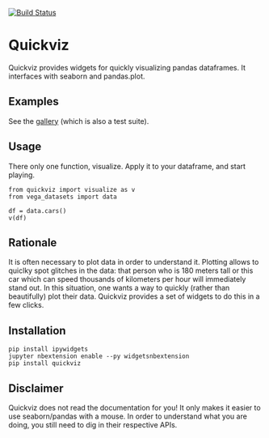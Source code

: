 [![Build Status](https://travis-ci.org/chmduquesne/quickviz.svg?branch=master)](https://travis-ci.org/chmduquesne/quickviz)

Quickviz
========

Quickviz provides widgets for quickly visualizing pandas dataframes. It
interfaces with seaborn and pandas.plot.

Examples
--------

See the
[gallery](https://nbviewer.jupyter.org/github/chmduquesne/quickviz/tree/master/quickviz/tests/seaborn/)
(which is also a test suite).

Usage
-----

There only one function, visualize. Apply it to your dataframe, and start
playing.

    from quickviz import visualize as v
    from vega_datasets import data

    df = data.cars()
    v(df)

Rationale
---------

It is often necessary to plot data in order to understand it. Plotting
allows to quiclky spot glitches in the data: that person who is 180 meters
tall or this car which can speed thousands of kilometers per hour will
immediately stand out. In this situation, one wants a way to quickly
(rather than beautifully) plot their data. Quickviz provides a set of
widgets to do this in a few clicks.

Installation
------------

    pip install ipywidgets
    jupyter nbextension enable --py widgetsnbextension
    pip install quickviz

Disclaimer
----------

Quickviz does not read the documentation for you! It only makes it easier
to use seaborn/pandas with a mouse. In order to understand what you are
doing, you still need to dig in their respective APIs.
